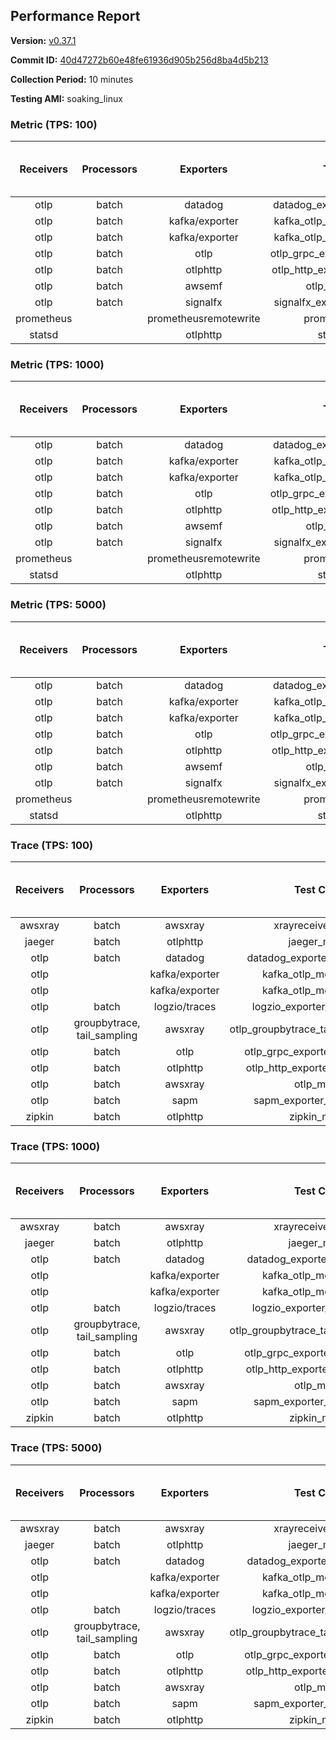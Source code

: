 ## Performance Report

**Version:** [v0.37.1](https://github.com/aws-observability/aws-otel-collector/releases/tag/v0.37.1)

**Commit ID:** [40d47272b60e48fe61936d905b256d8ba4d5b213](https://github.com/aws-observability/aws-otel-collector/commit/40d47272b60e48fe61936d905b256d8ba4d5b213)

**Collection Period:** 10 minutes

**Testing AMI:** soaking_linux


### Metric (TPS: 100)
| Receivers | Processors | Exporters | Test Case | Data Type | Instance Type | Avg CPU Usage (Percent) | Avg Memory Usage (Megabytes) | Max CPU Usage (Percent) | Max Memory Usage (Megabytes) |
|:---------:|:----------:|:---------:|:---------:|:---------:|:-------------:|:-----------------------:|:----------------------------:|:-----------------------:|:----------------------------:|
| otlp | batch | datadog | datadog_exporter_metric_mock | otlp | m5.2xlarge | 0.48 | 97.03 | 0.60 | 98.72 |
| otlp | batch | kafka/exporter | kafka_otlp_metric_mock_2_8_1 | otlp | m5.2xlarge | 0.19 | 96.61 | 0.30 | 97.35 |
| otlp | batch | kafka/exporter | kafka_otlp_metric_mock_3_2_0 | otlp | m5.2xlarge | 10.88 | 113.61 | 11.50 | 117.42 |
| otlp | batch | otlp | otlp_grpc_exporter_metric_mock | otlp | m5.2xlarge | 0.18 | 89.56 | 0.30 | 90.69 |
| otlp | batch | otlphttp | otlp_http_exporter_metric_mock | otlp | m5.2xlarge | 0.20 | 97.49 | 0.40 | 100.29 |
| otlp | batch | awsemf | otlp_metric_mock | otlp | m5.2xlarge | 0.39 | 90.97 | 0.50 | 91.95 |
| otlp | batch | signalfx | signalfx_exporter_metric_mock | otlp | m5.2xlarge | 0.22 | 97.91 | 0.30 | 99.95 |
| prometheus |  | prometheusremotewrite | prometheus_mock | prometheus | m5.2xlarge | 0.09 | 93.25 | 0.30 | 94.11 |
| statsd |  | otlphttp | statsd_mock | statsd | m5.2xlarge | 0.01 | 75.59 | 0.10 | 75.62 |

### Metric (TPS: 1000)
| Receivers | Processors | Exporters | Test Case | Data Type | Instance Type | Avg CPU Usage (Percent) | Avg Memory Usage (Megabytes) | Max CPU Usage (Percent) | Max Memory Usage (Megabytes) |
|:---------:|:----------:|:---------:|:---------:|:---------:|:-------------:|:-----------------------:|:----------------------------:|:-----------------------:|:----------------------------:|
| otlp | batch | datadog | datadog_exporter_metric_mock | otlp | m5.2xlarge | 2.15 | 100.14 | 2.30 | 101.50 |
| otlp | batch | kafka/exporter | kafka_otlp_metric_mock_2_8_1 | otlp | m5.2xlarge | 2.52 | 102.39 | 2.90 | 103.61 |
| otlp | batch | kafka/exporter | kafka_otlp_metric_mock_3_2_0 | otlp | m5.2xlarge | 0.50 | 96.31 | 0.60 | 96.91 |
| otlp | batch | otlp | otlp_grpc_exporter_metric_mock | otlp | m5.2xlarge | 0.43 | 91.56 | 0.60 | 99.60 |
| otlp | batch | otlphttp | otlp_http_exporter_metric_mock | otlp | m5.2xlarge | 0.57 | 97.71 | 0.80 | 100.94 |
| otlp | batch | awsemf | otlp_metric_mock | otlp | m5.2xlarge | 1.72 | 95.74 | 1.90 | 97.28 |
| otlp | batch | signalfx | signalfx_exporter_metric_mock | otlp | m5.2xlarge | 0.90 | 99.12 | 1.10 | 102.84 |
| prometheus |  | prometheusremotewrite | prometheus_mock | prometheus | m5.2xlarge | 0.76 | 115.48 | 1.50 | 121.66 |
| statsd |  | otlphttp | statsd_mock | statsd | m5.2xlarge | 0.01 | 76.88 | 0.20 | 78.26 |

### Metric (TPS: 5000)
| Receivers | Processors | Exporters | Test Case | Data Type | Instance Type | Avg CPU Usage (Percent) | Avg Memory Usage (Megabytes) | Max CPU Usage (Percent) | Max Memory Usage (Megabytes) |
|:---------:|:----------:|:---------:|:---------:|:---------:|:-------------:|:-----------------------:|:----------------------------:|:-----------------------:|:----------------------------:|
| otlp | batch | datadog | datadog_exporter_metric_mock | otlp | m5.2xlarge | 10.40 | 118.06 | 11.10 | 123.65 |
| otlp | batch | kafka/exporter | kafka_otlp_metric_mock_2_8_1 | otlp | m5.2xlarge | 10.69 | 113.04 | 11.20 | 116.42 |
| otlp | batch | kafka/exporter | kafka_otlp_metric_mock_3_2_0 | otlp | m5.2xlarge | 1.79 | 99.72 | 2.00 | 102.95 |
| otlp | batch | otlp | otlp_grpc_exporter_metric_mock | otlp | m5.2xlarge | 1.47 | 102.05 | 3.00 | 172.24 |
| otlp | batch | otlphttp | otlp_http_exporter_metric_mock | otlp | m5.2xlarge | 2.15 | 100.47 | 2.40 | 103.14 |
| otlp | batch | awsemf | otlp_metric_mock | otlp | m5.2xlarge | 8.48 | 104.86 | 9.00 | 107.41 |
| otlp | batch | signalfx | signalfx_exporter_metric_mock | otlp | m5.2xlarge | 3.93 | 99.60 | 4.20 | 103.96 |
| prometheus |  | prometheusremotewrite | prometheus_mock | prometheus | m5.2xlarge | 4.62 | 223.58 | 8.00 | 245.68 |
| statsd |  | otlphttp | statsd_mock | statsd | m5.2xlarge | 0.01 | 76.78 | 0.10 | 77.73 |

### Trace (TPS: 100)
| Receivers | Processors | Exporters | Test Case | Data Type | Instance Type | Avg CPU Usage (Percent) | Avg Memory Usage (Megabytes) | Max CPU Usage (Percent) | Max Memory Usage (Megabytes) |
|:---------:|:----------:|:---------:|:---------:|:---------:|:-------------:|:-----------------------:|:----------------------------:|:-----------------------:|:----------------------------:|
| awsxray | batch | awsxray | xrayreceiver_mock | xray | m5.2xlarge | 4.06 | 90.32 | 4.20 | 91.67 |
| jaeger | batch | otlphttp | jaeger_mock | jaeger | m5.2xlarge | 0.03 | 76.25 | 0.20 | 76.63 |
| otlp | batch | datadog | datadog_exporter_trace_mock | otlp | m5.2xlarge | 0.04 | 79.08 | 0.20 | 79.19 |
| otlp |  | kafka/exporter | kafka_otlp_mock_2_8_1 | otlp | m5.2xlarge | 0.05 | 81.22 | 0.20 | 81.74 |
| otlp |  | kafka/exporter | kafka_otlp_mock_3_2_0 | otlp | m5.2xlarge | 0.17 | 81.64 | 0.30 | 83.83 |
| otlp | batch | logzio/traces | logzio_exporter_trace_mock | otlp | m5.2xlarge | 0.03 | 76.51 | 0.20 | 77.47 |
| otlp | groupbytrace, tail_sampling | awsxray | otlp_groupbytrace_tailsampling_mock | otlp | m5.2xlarge | 0.03 | 81.23 | 0.20 | 81.87 |
| otlp | batch | otlp | otlp_grpc_exporter_trace_mock | otlp | m5.2xlarge | 0.04 | 78.46 | 0.20 | 78.97 |
| otlp | batch | otlphttp | otlp_http_exporter_trace_mock | otlp | m5.2xlarge | 0.04 | 75.67 | 0.20 | 76.40 |
| otlp | batch | awsxray | otlp_mock | otlp | m5.2xlarge | 0.04 | 77.24 | 0.10 | 78.59 |
| otlp | batch | sapm | sapm_exporter_trace_mock | otlp | m5.2xlarge | 0.04 | 78.77 | 0.20 | 80.29 |
| zipkin | batch | otlphttp | zipkin_mock | zipkin | m5.2xlarge | 0.03 | 77.93 | 0.20 | 79.04 |

### Trace (TPS: 1000)
| Receivers | Processors | Exporters | Test Case | Data Type | Instance Type | Avg CPU Usage (Percent) | Avg Memory Usage (Megabytes) | Max CPU Usage (Percent) | Max Memory Usage (Megabytes) |
|:---------:|:----------:|:---------:|:---------:|:---------:|:-------------:|:-----------------------:|:----------------------------:|:-----------------------:|:----------------------------:|
| awsxray | batch | awsxray | xrayreceiver_mock | xray | m5.2xlarge | 18.50 | 95.44 | 20.70 | 97.49 |
| jaeger | batch | otlphttp | jaeger_mock | jaeger | m5.2xlarge | 0.04 | 77.54 | 0.10 | 77.88 |
| otlp | batch | datadog | datadog_exporter_trace_mock | otlp | m5.2xlarge | 0.05 | 79.27 | 0.20 | 80.63 |
| otlp |  | kafka/exporter | kafka_otlp_mock_2_8_1 | otlp | m5.2xlarge | 0.17 | 82.95 | 0.30 | 82.98 |
| otlp |  | kafka/exporter | kafka_otlp_mock_3_2_0 | otlp | m5.2xlarge | 0.06 | 82.25 | 0.20 | 84.63 |
| otlp | batch | logzio/traces | logzio_exporter_trace_mock | otlp | m5.2xlarge | 0.04 | 76.76 | 0.20 | 77.46 |
| otlp | groupbytrace, tail_sampling | awsxray | otlp_groupbytrace_tailsampling_mock | otlp | m5.2xlarge | 0.03 | 78.41 | 0.10 | 78.72 |
| otlp | batch | otlp | otlp_grpc_exporter_trace_mock | otlp | m5.2xlarge | 0.05 | 80.08 | 0.10 | 80.90 |
| otlp | batch | otlphttp | otlp_http_exporter_trace_mock | otlp | m5.2xlarge | 0.04 | 77.24 | 0.20 | 78.30 |
| otlp | batch | awsxray | otlp_mock | otlp | m5.2xlarge | 0.03 | 78.07 | 0.10 | 79.41 |
| otlp | batch | sapm | sapm_exporter_trace_mock | otlp | m5.2xlarge | 0.04 | 76.40 | 0.10 | 77.73 |
| zipkin | batch | otlphttp | zipkin_mock | zipkin | m5.2xlarge | 0.04 | 76.25 | 0.20 | 76.53 |

### Trace (TPS: 5000)
| Receivers | Processors | Exporters | Test Case | Data Type | Instance Type | Avg CPU Usage (Percent) | Avg Memory Usage (Megabytes) | Max CPU Usage (Percent) | Max Memory Usage (Megabytes) |
|:---------:|:----------:|:---------:|:---------:|:---------:|:-------------:|:-----------------------:|:----------------------------:|:-----------------------:|:----------------------------:|
| awsxray | batch | awsxray | xrayreceiver_mock | xray | m5.2xlarge | 25.25 | 108.17 | 26.40 | 112.20 |
| jaeger | batch | otlphttp | jaeger_mock | jaeger | m5.2xlarge | 0.04 | 76.16 | 0.20 | 77.19 |
| otlp | batch | datadog | datadog_exporter_trace_mock | otlp | m5.2xlarge | 0.04 | 81.15 | 0.20 | 81.28 |
| otlp |  | kafka/exporter | kafka_otlp_mock_2_8_1 | otlp | m5.2xlarge | 0.05 | 81.00 | 0.20 | 81.27 |
| otlp |  | kafka/exporter | kafka_otlp_mock_3_2_0 | otlp | m5.2xlarge | 0.08 | 81.70 | 0.30 | 83.77 |
| otlp | batch | logzio/traces | logzio_exporter_trace_mock | otlp | m5.2xlarge | 0.04 | 78.59 | 0.20 | 78.88 |
| otlp | groupbytrace, tail_sampling | awsxray | otlp_groupbytrace_tailsampling_mock | otlp | m5.2xlarge | 0.03 | 79.49 | 0.20 | 80.41 |
| otlp | batch | otlp | otlp_grpc_exporter_trace_mock | otlp | m5.2xlarge | 0.04 | 79.06 | 0.20 | 79.98 |
| otlp | batch | otlphttp | otlp_http_exporter_trace_mock | otlp | m5.2xlarge | 0.03 | 75.85 | 0.20 | 76.66 |
| otlp | batch | awsxray | otlp_mock | otlp | m5.2xlarge | 0.04 | 77.10 | 0.20 | 78.52 |
| otlp | batch | sapm | sapm_exporter_trace_mock | otlp | m5.2xlarge | 0.04 | 77.22 | 0.20 | 78.27 |
| zipkin | batch | otlphttp | zipkin_mock | zipkin | m5.2xlarge | 0.04 | 77.21 | 0.20 | 78.67 |
